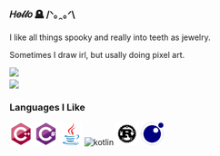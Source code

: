 ### 𝐻𝑒𝓁𝓁𝑜 🪦 /ᐠ｡ꞈ｡ᐟ\

I like all things spooky and really into teeth as jewelry.

Sometimes I draw irl, but usally doing pixel art.

<!--
**chaottic/chaottic** is a ✨ _special_ ✨ repository because its `README.md` (this file) appears on your GitHub profile.

Here are some ideas to get you started:

- 🔭 I’m currently working on ...
- 🌱 I’m currently learning ...
- 👯 I’m looking to collaborate on ...
- 🤔 I’m looking for help with ...
- 💬 Ask me about ...
- 📫 How to reach me: ...
- 😄 Pronouns: ...
- ⚡ Fun fact: ...
-->

<div><a> <img src="https://github-readme-stats.vercel.app/api?username=chaottic&show_icons=true&include_all_commits=true&count_private=true&theme=darcula"/> </a></div>
<div><a> <img align="center" src="https://github-readme-stats.vercel.app/api/top-langs?username=chaottic&show_icons=true&layout=compact&theme=darcula"/> </a></div>

<h3 align="left">Languages I Like</h3>
<p>
  <a> <img src="https://raw.githubusercontent.com/devicons/devicon/master/icons/cplusplus/cplusplus-original.svg" alt="cplusplus" width="40" height="40"/> </a>
  <a> <img src="https://raw.githubusercontent.com/devicons/devicon/master/icons/csharp/csharp-original.svg" alt="csharp" width="40" height="40"/> </a>
  <a> <img src="https://raw.githubusercontent.com/devicons/devicon/master/icons/java/java-original.svg" alt="java" width="40" height="40"/> </a>
  <a> <img src="https://www.vectorlogo.zone/logos/kotlinlang/kotlinlang-icon.svg" alt="kotlin" width="40" height="40"/> </a>
  <a> <img src="https://raw.githubusercontent.com/devicons/devicon/master/icons/rust/rust-plain.svg" alt="rust" width="40" height="40"/> </a>
  <a> <img src="https://raw.githubusercontent.com/devicons/devicon/master/icons/lua/lua-original.svg" alt="lua" width="40" height="40"/> </a>
</p>
